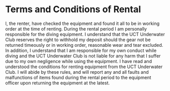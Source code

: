 # Terms and Conditions of Rental

I, the renter, have checked the equipment and found it all to be in working
order at the time of renting. During the rental period I am personally
responsible for the diving equipment. I understand that the UCT Underwater Club
reserves the right to withhold my deposit should the gear not be returned
timeously or in working order, reasonable wear and tear excluded. In addition, I
understand that I am responsible for my own conduct while diving and the UCT
Underwater Club is not liable for any harm that I suffer due to my own
negligence while using the equipment. I have read and understood the conditions
for renting equipment from the UCT Underwater Club. I will abide by these rules,
and will report any and all faults and malfunctions of items found during the
rental period to the equipment officer upon returning the equipment at the
latest.
